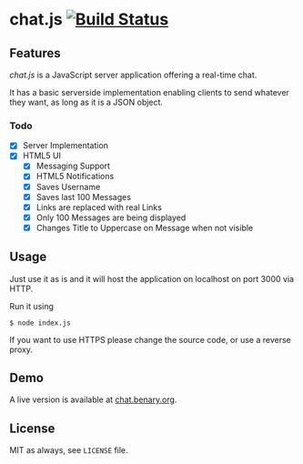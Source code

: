 # chat.js [![Build Status](https://travis-ci.org/benaryorg/chat.js.svg?branch=master)](https://travis-ci.org/benaryorg/chat.js)

## Features

_chat.js_ is a JavaScript server application offering a real-time chat.

It has a basic serverside implementation enabling clients to send whatever they
want, as long as it is a JSON object.

### Todo

- [x] Server Implementation
- [x] HTML5 UI
	- [x] Messaging Support
	- [x] HTML5 Notifications
	- [x] Saves Username
	- [x] Saves last 100 Messages
	- [x] Links are replaced with real Links
	- [x] Only 100 Messages are being displayed
	- [x] Changes Title to Uppercase on Message when not visible

## Usage

Just use it as is and it will host the application on localhost on port 3000
via HTTP.

Run it using

	$ node index.js

If you want to use HTTPS please change the source code, or use a reverse proxy.

## Demo

A live version is available at [chat.benary.org](https://chat.benary.org/).

## License

MIT as always, see `LICENSE` file.

